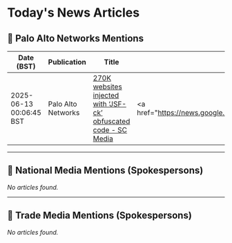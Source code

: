 # Today's News Articles

## 📌 Palo Alto Networks Mentions

| Date (BST) | Publication | Title | Summary |
|------------|-------------|-------|---------|
| 2025-06-13 00:06:45 BST | Palo Alto Networks | [270K websites injected with ‘JSF-ck’ obfuscated code - SC Media](https://news.google.com/rss/articles/CBMihgFBVV95cUxObGw5bjc4aWo5aDNQWFJiVlZZWGM3andHRzJWeVkwcWVVcEpPYnVnamVpWHZsbHp1UjhZY21OWFdoR19WZ1RRTllXcUtHR0JLUFhlM3BxcFFkRUt6ZWtqeWRMOTJmbDZRZ2F2eEFoai1XTGNLWnJuaW5FdldEcjZsbTE3XzFOdw?oc=5) | <a href="https://news.google.com/rss/articles/CBMihgFBVV95cUxObGw5bjc4aWo5aDNQWFJiVlZZWGM3andHRzJWeVkwcWVVcEpPYnVnamVpWHZsbHp1UjhZY21OWFdoR19WZ1RRTllXcUtHR0JLUFhlM3BxcFFkRUt6ZWtqeWRMOTJmbDZRZ2F2eEFoai... |

---
## 📰 National Media Mentions (Spokespersons)

_No articles found._

---
## 📘 Trade Media Mentions (Spokespersons)

_No articles found._
